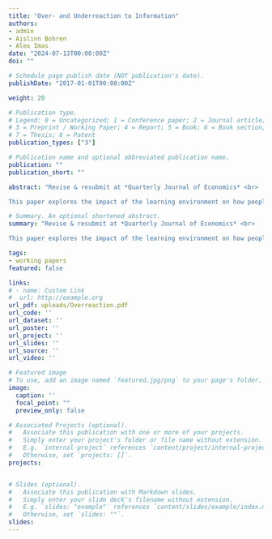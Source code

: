 ```yaml
---
title: "Over- and Underreaction to Information"
authors:
- admin
- Aislinn Bohren
- Alex Imas
date: "2024-07-13T00:00:00Z"
doi: ""

# Schedule page publish date (NOT publication's date).
publishDate: "2017-01-01T00:00:00Z"

weight: 20

# Publication type.
# Legend: 0 = Uncategorized; 1 = Conference paper; 2 = Journal article;
# 3 = Preprint / Working Paper; 4 = Report; 5 = Book; 6 = Book section;
# 7 = Thesis; 8 = Patent
publication_types: ["3"]

# Publication name and optional abbreviated publication name.
publication: ""
publication_short: ""

abstract: "Revise & resubmit at *Quarterly Journal of Economics* <br>  

This paper explores the impact of the learning environment on how people react to information. We develop a model of belief-updating where people respond to complexity by forming a simplified representation of the environment via salience-driven channeled attention, then process  information using Bayes' rule subject to cognitive imprecision. The model predicts overreaction when environments are complex, signals are noisy, information is surprising, or priors are concentrated on less salient states; it predicts underreaction when environments are simple, signals are precise, information is expected, or priors are concentrated on salient states. Results from a series of pre-registered experiments provide support for these predictions and evidence for the proposed cognitive mechanisms. Our model is highly complete in capturing explainable variation in belief-updating; the interaction between the two psychological mechanisms is critical to explaining belief data. These results connect disparate findings in prior work: underreaction is typically found in laboratory studies, which feature simple learning settings, while overreaction is more prevalent in financial markets with more complex environments."

# Summary. An optional shortened abstract.
summary: "Revise & resubmit at *Quarterly Journal of Economics* <br>  

This paper explores the impact of the learning environment on how people react to information. We develop a model of belief-updating where people respond to complexity by forming a simplified representation of the environment via salience-driven channeled attention, then process  information using Bayes' rule subject to cognitive imprecision. The model predicts overreaction when environments are complex, signals are noisy, information is surprising, or priors are concentrated on less salient states; it predicts underreaction when environments are simple, signals are precise, information is expected, or priors are concentrated on salient states. Results from a series of pre-registered experiments provide support for these predictions and evidence for the proposed cognitive mechanisms. Our model is highly complete in capturing explainable variation in belief-updating; the interaction between the two psychological mechanisms is critical to explaining belief data. These results connect disparate findings in prior work: underreaction is typically found in laboratory studies, which feature simple learning settings, while overreaction is more prevalent in financial markets with more complex environments."

tags:
- working papers
featured: false

links:
# - name: Custom Link
#  url: http://example.org
url_pdf: uploads/Overreaction.pdf
url_code: ''
url_dataset: ''
url_poster: ''
url_project: ''
url_slides: ''
url_source: ''
url_video: ''

# Featured image
# To use, add an image named `featured.jpg/png` to your page's folder. 
image:
  caption: ''
  focal_point: ""
  preview_only: false

# Associated Projects (optional).
#   Associate this publication with one or more of your projects.
#   Simply enter your project's folder or file name without extension.
#   E.g. `internal-project` references `content/project/internal-project/index.md`.
#   Otherwise, set `projects: []`.
projects:


# Slides (optional).
#   Associate this publication with Markdown slides.
#   Simply enter your slide deck's filename without extension.
#   E.g. `slides: "example"` references `content/slides/example/index.md`.
#   Otherwise, set `slides: ""`.
slides: 
---
```


